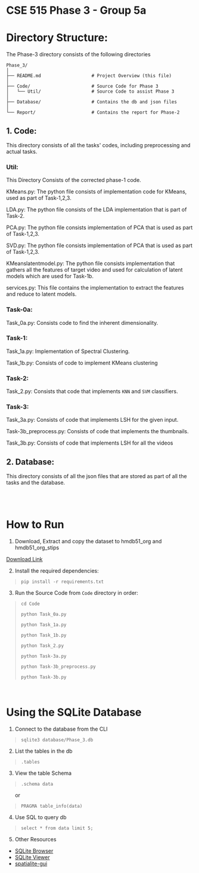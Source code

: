# CSE 515 Phase 3 - Group 5a

# Directory Structure:
The Phase-3 directory consists of the following directories

```plaintext
Phase_3/
│
├── README.md                   # Project Overview (this file)
│
├── Code/                       # Source Code for Phase 3
│   └── Util/                   # Source Code to assist Phase 3
│
├── Database/                   # Contains the db and json files
│
└── Report/                     # Contains the report for Phase-2
```

## 1. Code:
This directory consists of all the tasks' codes, including preprocessing and actual tasks.

### Util:

This Directory Consists of the corrected phase-1 code. 


KMeans.py: The python file consists of implementation code for KMeans, used as part of Task-1,2,3.

LDA.py: The python file consists of the LDA implementation that is part of Task-2.

PCA.py: The python file consists implementation of PCA that is used as part of Task-1,2,3.

SVD.py: The python file consists implementation of PCA that is used as part of Task-1,2,3.

KMeanslatentmodel.py: The python file consists implementation that gathers all the features of target video and used for calculation of latent models which are used for Task-1b.

services.py: This file contains the implementation to extract the features and reduce to latent models.

### Task-0a:

Task_0a.py: Consists code to find the inherent dimensionality.

### Task-1:

Task_1a.py: Implementation of Spectral Clustering.

Task_1b.py: Consists of code to implement KMeans clustering

### Task-2:

Task_2.py: Consists that code that implements `KNN` and `SVM` classifiers.

### Task-3: 

Task_3a.py: Consists of code that implements LSH for the given input.

Task-3b_preprocess.py: Consists of code that implements the thumbnails.

Task_3b.py: Consists of code that implements LSH for all the videos

## 2. Database:
This directory consists of all the json files that are stored as part of all the tasks and the database.

<br>
<br>

# How to Run

1. Download, Extract and copy the dataset to hmdb51_org and hmdb51_org_stips

[Download Link](https://serre-lab.clps.brown.edu/resource/hmdb-a-large-human-motion-database/#Downloads)

2. Install the required dependencies:
> `pip install -r requirements.txt`

3. Run the Source Code from `Code` directory in order:
> `cd Code`
>
> `python Task_0a.py`
>
> `python Task_1a.py`
>
> `python Task_1b.py`
> 
> `python Task_2.py`
>
> `python Task-3a.py`
>
> `python Task-3b_preprocess.py`
>
> `python Task-3b.py`

<br>

# Using the SQLite Database

1. Connect to the database from the CLI
> `sqlite3 database/Phase_3.db`

2. List the tables in the db
> `.tables`

3. View the table Schema
> `.schema data`

&nbsp;&nbsp;&nbsp;&nbsp;&nbsp;&nbsp;or

>`PRAGMA table_info(data)`

4. Use SQL to query db
> `select * from data limit 5;`

5. Other Resources

- [SQLite Browser](http://sqlitebrowser.org/)
- [SQLite Viewer](https://inloop.github.io/sqlite-viewer/)
- [spatialite-gui](https://www.gaia-gis.it/fossil/spatialite_gui/index)


